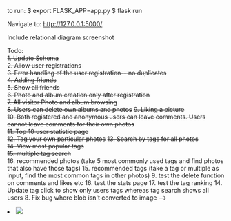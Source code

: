 to run: 
$ export FLASK_APP=app.py
$ flask run

Navigate to:
http://127.0.0.1:5000/

Include relational diagram screenshot

Todo:  
~~1. Update Schema~~  
~~2. Allow user registrations~~  
~~3. Error handling of the user registration-- no duplicates~~  
~~4. Adding friends~~  
~~5. Show all friends~~  
~~6. Photo and album creation only after registration~~  
~~7. All visitor Photo and album browsing~~  
~~8. Users can delete own albums and photos~~
~~9. Liking a picture~~  
~~10. Both registered and anonymous users can leave comments. Users cannot leave comments for their own photos~~  
~~11. Top 10 user statistic page~~  
~~12. Tag your own particular photos~~ 
~~13. Search by tags for all photos~~  
~~14. View most popular tags~~  
~~15. multiple tag search~~  
16. recommended photos (take 5 most commonly used tags and find photos that also have those tags)
15. recommended tags (take a tag or multiple as input, find the most common tags in other photos)
9. test the delete function on comments and likes etc
16. test the stats page
17. test the tag ranking
14. Update tag click to show only users tags whereas tag search shows all users
8. Fix bug where blob isn't converted to image
    --> <li><img src='data:image/png;base64, {{photo[1]}}'/></li>

